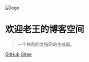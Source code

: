 ![logo](/images/123.png)

# 欢迎老王的博客空间

> 一个神奇的文档网站生成器。



[GitHub](https://github.com/dzwxc)
[Gitee](https://github.com/dz_wxc)